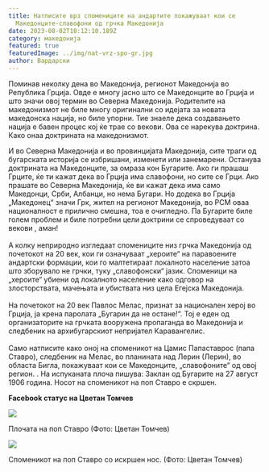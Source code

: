 ```yaml
---
title: Натписите врз спомениците на андартите покажуваат кои се
  Македонците-славофони од грчка Македонија
date: 2023-08-02T18:12:10.189Z
category: македонија
featured: true
featuredImage: ../img/nat-vrz-spo-gr.jpg
author: Вардарски
---
```

Поминав неколку дена во Македонија, регионот Македонија во Република Грција. Овде е многу јасно што се Македонците во Грција и што значи овој термин во Северна Македонија. Родителите на македонизмот не биле многу оригинални со идејата за новата македонска нација, но биле упорни. Тие знаеле дека создавањето нација е бавен процес кој ќе трае со векови. Ова се нарекува доктрина. Како онаа доктрината на македонизмот.

И во Северна Македонија и во провинцијата Македонија, сите траги од бугарската историја се избришани, изменети или занемарени. Останува доктрината на Македонците, за омраза кон Бугарите. Ако ги прашаш Грците, ќе ти кажат дека во Грција има славофони, но сите се Грци. Ако прашате во Северна Македонија, ќе ви кажат дека има само Македонци, Срби, Албанци, но нема Бугари. Но додека во Грција „Македонец“ значи Грк, жител на регионот Македонија, во РСМ оваа националност е прилично смешна, тоа е очигледно. Па Бугарите биле голем проблем и биле потребни цели доктрини се спроведуваат со векови , аман!\
\
А колку неприродно изгледаат спомениците низ грчка Македонија од почетокот на 20 век, кои ги означуваат „хероите“ на паравоените андартски формации, кои го малтетираат локалното население затоа што зборувало не грчки, туку „славофонски“ јазик. Споменици на „хероите“ убиени од локалното население како одговор на злосторствата, мачењата и убиствата низ цела Егејска Македонија.\
\
На почетокот на 20 век Павлос Мелас, признат за национален херој во Грција, ја крена паролата „Бугарин да не остане!“. Тој е еден од организаторите на грчката вооружена пропаганда во Македонија и следбеник на архибугарскиот непријател Каравангелис.\
\
Само натписите како оној на споменикот на Цамис Папаставрос (папа Ставро), следбеник на Мелас, во планината над Лерин (Лерин), во областа Бигла, покажуваат кои се Македонците, „славофоните“ од овој регион. . На испуканата плоча пишува: Заклан од Бугарите на 27 август 1906 година. Носот на споменикот на поп Ставро е скршен.

**Facebook статус на Цветан Томчев**

<!--EndFragment-->

![](../img/plocapopstavro.webp)

<!--StartFragment-->

Плочата на поп Ставро (Фото: Цветан Томчев)

![](../img/spomenik-popstavro.webp)

<!--StartFragment-->

Споменикот на поп Ставро со искршен нос. (Фото: Цветан Томчев)



<!--EndFragment-->